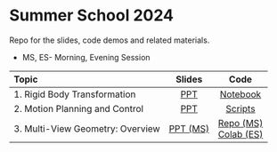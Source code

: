 # Summer School 2024

Repo for the slides, code demos and related materials.

* MS, ES- Morning, Evening Session
  
| Topic | Slides | Code | 
| :--- | :--: | :--: |
| 1. Rigid Body Transformation | [PPT](./S1_Rigid_Body_Transformation/Slides.pdf) | [Notebook](./S1_Rigid_Body_Transformation/Rigid_Body_Tranformations.ipynb) |
| 2. Motion Planning and Control | [PPT](./S2_Motion_Planning_and_Control/slides/) | [Scripts](./S2_Motion_Planning_and_Control/scripts/) |
| 3. Multi-View Geometry: Overview | [PPT (MS)](https://github.com/rjeye/RRC-SS24-Multi-View-Geometry/blob/main/slides/RRC-SS24-MVG-1-Camera-Calibration.pdf)  | [Repo (MS)](https://github.com/rjeye/RRC-SS24-Multi-View-Geometry/tree/main) <br> [Colab (ES)](https://colab.research.google.com/drive/1NPN8j9mH9b2eiZPVPJRF8-T2OOuwWwxy?usp=sharing) |
